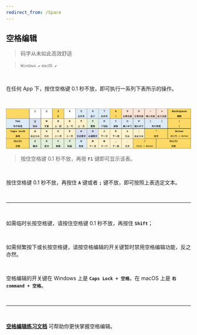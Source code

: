 ```yaml
---
redirect_from: /Space
---
```


## 空格编辑

> 码字从未如此高效舒适

> <small>`Windows ✔` `macOS ✔`</small>

<br>

在任何 App 下，按住空格键 0.1 秒不放，即可执行一系列下表所示的操作。

<br>

![空格编辑键位表](/space.png)

> 按住空格键 0.1 秒不放，再按 **`F1`** 键即可显示该表。

<br>

按住空格键 0.1 秒不放，再按住 **`A`** 键或者 **`;`** 键不放，即可按照上表选定文本。

<br>

---

<br>

如需临时长按空格键，请按住空格键 0.1 秒不放，再按住 **`Shift`**；

<br>

如需频繁按下或长按空格键，请按空格编辑的开关键暂时禁用空格编辑功能，反之亦然。

<br>

空格编辑的开关键在 Windows 上是 **`Caps Lock + 空格`**，在 macOS 上是 **`右 command + 空格`**。

<br>

---

<br>

[**空格编辑练习文档**](/空格编辑练习文档.docx) 可帮助你更快掌握空格编辑。

